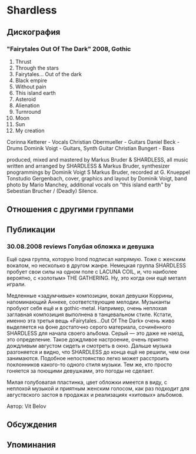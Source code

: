 # Shardless



## Дискография

### "Fairytales Out Of The Dark" 2008, Gothic

01. Thrust
02. Through the stars
03. Fairytales… Out of the dark
04. Black empire
05. Without pain
06. This island earth
07. Asteroid
08. Alienation
09. Turnround
10. Moon
11. Sun
12. My creation

Corinna Ketterer - Vocals
Christian Obermueller - Guitars
Daniel Beck - Drums
Dominik Voigt - Guitars, Synth Guitar
Christian Bungert - Bass

produced, mixed and mastered by Markus Bruder & SHARDLESS, all music written and arranged by SHARDLESS & Markus Bruder, synthesizer pnogrammings by Dominik Voigt S Markus Bruder, recorded at G. Knueppel Tonstudio Gergenbach, cover, graphics and layout by Dominik Voigt, band photo by Mario Manchey, additional vocals on "this island earth" by Sebestian Brucher / (Deadly)
Silence.


## Отношения с другими группами


## Публикации

### 30.08.2008 reviews Голубая обложка и девушка

<P>Ещё одна группа, которую Irond подписал напрямую. Тоже с женским вокалом, но несколько в другом жанре. Немецкая группа SHARDLESS пробует свои силы на одном поле с LACUNA COIL, и, что наиболее вероятно, с «золотым» THE GATHERING. Ну, это когда они ещё металл играли.</P>
<P>Медленные «задумчивые» композиции, вокал девушки Коррины, напоминающий Аннеке, соответствующие мелодии. Музыканты пробуют себя ещё и в gothic-metal. Например, очень неплохая заглавная композиция выполнена в танцевальном стиле. Кстати, именно эта третья вещь «Fairytales...Out Of The Dark» очень живо выделяется на фоне достаточно серого материала, сочинённого SHARDLESS для начала своего альбома. Серый — это даже не наезд, это определение. Такое дождливое настроение, очень приятно дождливым августом сидеть и смотреть в окно. Дальше музыка разгоняется и видно, что SHARDLESS до конца ещё не решили, чем они занимаются. Подобное непостоянство легко может расстроить поклонников какого-то одного стиля музыки. Тем же, кто просто гоняется за поющими девушками, это погоды не сделает.</P>
<P>Милая голубоватая пластинка, цвет обложки имеется в виду, с неплохой музыкой и приятным женским голосом, как раз подходит для августвского застоя в продажах и реализациях «хитовых» альбомов.</P>
Автор: Vit Belov


## Обсуждения


## Упоминания

